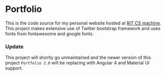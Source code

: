 # Portfolio
This is the code source for my personal website hosted at <a href="https://cs.rit.edu/~drs3114/"> RIT CS machine</a>.
This project makes extensive use of Twitter bootstrap framework and uses fonts from fontawesome and google fonts.

### Update
This project will shortly go unmaintained and the newer version of this project `Portfolio 2.0` will be replacing with Angular 4 and Material UI support.


